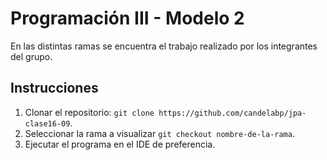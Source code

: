 # Programación III - Modelo 2

En las distintas ramas se encuentra el trabajo realizado por los integrantes del grupo.

## Instrucciones

1) Clonar el repositorio: ``git clone https://github.com/candelabp/jpa-clase16-09``.
2) Seleccionar la rama a visualizar ``git checkout nombre-de-la-rama``.
3) Ejecutar el programa en el IDE de preferencia.
